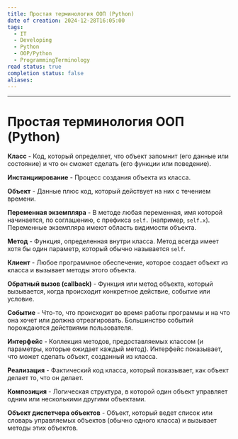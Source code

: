 ```yaml
---
title: Простая терминология ООП (Python)
date of creation: 2024-12-28T16:05:00
tags:
  - IT
  - Developing
  - Python
  - OOP/Python
  - ProgrammingTerminology
read status: true
completion status: false
aliases:
---
```

---
# Простая терминология ООП (Python)


**Класс** - Код, который определяет, что объект запомнит (его данные или состояние) и что он сможет сделать (его функции или поведение).

**Инстанциирование** - Процесс создания объекта из класса.

**Объект** - Данные плюс код, который действует на них с течением времени.

**Переменная экземпляра** - В методе любая переменная, имя которой начинается, по соглашению, с префикса `self.` (например, `self.x`). Переменные экземпляра имеют область видимости объекта.

**Метод** - Функция, определенная внутри класса. Метод всегда имеет хотя бы один параметр, который обычно называется `self`.

**Клиент** - Любое программное обеспечение, которое создает объект из класса и вызывает методы этого объекта.

**Обратный вызов (callback)** - Функция или метод объекта, который вызывается, когда происходит конкретное действие, событие или условие.

**Событие** - Что-то, что происходит во время работы программы и на что она хочет или должна отреагировать. Большинство событий порождаются действиями пользователя.

**Интерфейс** - Коллекция методов, предоставляемых классом (и параметры, которые ожидает каждый метод). Интерфейс показывает, что может сделать объект, созданный из класса.

**Реализация** - Фактический код класса, который показывает, как объект делает то, что он делает.

**Композиция** - Логическая структура, в которой один объект управляет одним или несколькими другими объектами.

**Объект диспетчера объектов** - Объект, который ведет список или словарь управляемых объектов (обычно одного класса) и вызывает методы этих объектов.
